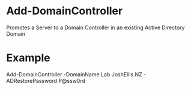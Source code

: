 # Add-DomainController
Promotes a Server to a Domain Controller in an existing Active Directory Domain

# Example
Add-DomainController -DomainName Lab.JoshEllis.NZ -ADRestorePassword P@ssw0rd
